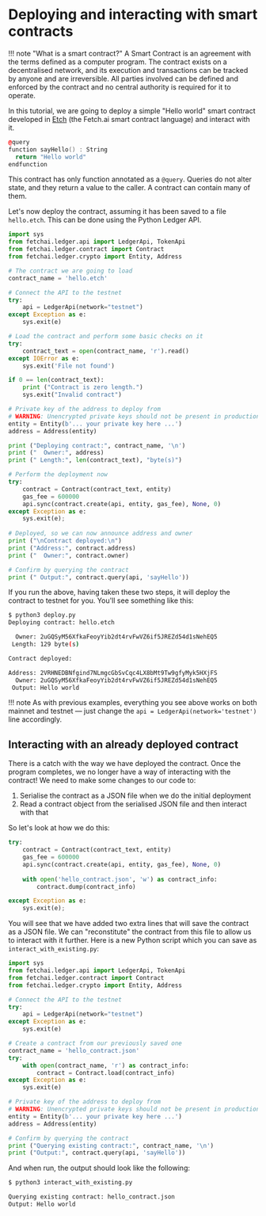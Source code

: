# Deploying and interacting with smart contracts

!!! note "What is a smart contract?"
    A Smart Contract is an agreement with the terms defined as a computer program. The contract exists on a decentralised network, and its execution and transactions can be tracked by anyone and are irreversible. All parties involved can be defined and enforced by the contract and no central authority is required for it to operate.


In this tutorial, we are going to deploy a simple "Hello world" smart contract developed in [Etch](/etch-language/) (the Fetch.ai smart contract language) and interact with it.

``` c++
@query
function sayHello() : String
  return "Hello world"
endfunction
```

This contract has only function annotated as a `@query`. Queries do not alter state, and they return a value to the caller. A contract can contain many of them.

Let's now deploy the contract, assuming it has been saved to a file `hello.etch`. This can be done using the Python Ledger API.

``` python
import sys
from fetchai.ledger.api import LedgerApi, TokenApi
from fetchai.ledger.contract import Contract
from fetchai.ledger.crypto import Entity, Address

# The contract we are going to load
contract_name = 'hello.etch'

# Connect the API to the testnet
try:
	api = LedgerApi(network="testnet")
except Exception as e:
	sys.exit(e)

# Load the contract and perform some basic checks on it
try:
	contract_text = open(contract_name, 'r').read()
except IOError as e:
	sys.exit('File not found')

if 0 == len(contract_text):
	print ("Contract is zero length.")
	sys.exit("Invalid contract")

# Private key of the address to deploy from
# WARNING: Unencrypted private keys should not be present in production code
entity = Entity(b'... your private key here ...')
address = Address(entity)

print ("Deploying contract:", contract_name, '\n')
print ("  Owner:", address)
print (" Length:", len(contract_text), "byte(s)")

# Perform the deployment now
try:
	contract = Contract(contract_text, entity)
	gas_fee = 600000
	api.sync(contract.create(api, entity, gas_fee), None, 0)
except Exception as e:
	sys.exit(e);
	
# Deployed, so we can now announce address and owner
print ("\nContract deployed:\n")
print ("Address:", contract.address)
print ("  Owner:", contract.owner)

# Confirm by querying the contract
print (" Output:", contract.query(api, 'sayHello'))
```

If you run the above, having taken these two steps, it will deploy the contract to testnet for you. You'll see something like this:

``` bash
$ python3 deploy.py
Deploying contract: hello.etch

  Owner: 2uGQSyM56XfkaFeoyYib2dt4rvFwVZ6if5JREZd54d1sNehEQ5
 Length: 129 byte(s)

Contract deployed:

Address: 2VRHNEDBNfgind7NLmgcGbSvCqc4LX8bMt9Tw9gfyMyk5HXjFS
  Owner: 2uGQSyM56XfkaFeoyYib2dt4rvFwVZ6if5JREZd54d1sNehEQ5
 Output: Hello world
```

!!! note
    As with previous examples, everything you see above works on both mainnet and testnet — just change the `api = LedgerApi(network='testnet')` line accordingly.


## Interacting with an already deployed contract

There is a catch with the way we have deployed the contract. Once the program completes, we no longer have a way of interacting with the contract! We need to make some changes to our code to:

1. Serialise the contract as a JSON file when we do the initial deployment
2. Read a contract object from the serialised JSON file and then interact with that

So let's look at how we do this:

``` python
try:
	contract = Contract(contract_text, entity)
	gas_fee = 600000
	api.sync(contract.create(api, entity, gas_fee), None, 0)
	
	with open('hello_contract.json', 'w') as contract_info:
		contract.dump(contract_info)

except Exception as e:
	sys.exit(e);
```

You will see that we have added two extra lines that will save the contract as a JSON file. We can "reconstitute" the contract from this file to allow us to interact with it further. Here is a new Python script which you can save as `interact_with_existing.py`:

``` python
import sys
from fetchai.ledger.api import LedgerApi, TokenApi
from fetchai.ledger.contract import Contract
from fetchai.ledger.crypto import Entity, Address

# Connect the API to the testnet
try:
	api = LedgerApi(network="testnet")
except Exception as e:
	sys.exit(e)

# Create a contract from our previously saved one
contract_name = 'hello_contract.json'
try:
	with open(contract_name, 'r') as contract_info:
		contract = Contract.load(contract_info)
except Exception as e:
	sys.exit(e)

# Private key of the address to deploy from
# WARNING: Unencrypted private keys should not be present in production code
entity = Entity(b'... your private key here ...')
address = Address(entity)

# Confirm by querying the contract
print ("Querying existing contract:", contract_name, '\n')
print ("Output:", contract.query(api, 'sayHello'))
```

And when run, the output should look like the following:

``` bash
$ python3 interact_with_existing.py

Querying existing contract: hello_contract.json
Output: Hello world
```
